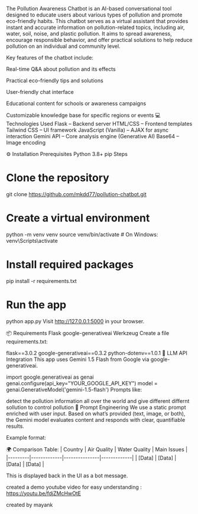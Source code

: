 The Pollution Awareness Chatbot is an AI-based conversational tool designed to educate users about various types of pollution and promote eco-friendly habits. This chatbot serves as a virtual assistant that provides instant and accurate information on pollution-related topics, including air, water, soil, noise, and plastic pollution. It aims to spread awareness, encourage responsible behavior, and offer practical solutions to help reduce pollution on an individual and community level.

Key features of the chatbot include:

Real-time Q&A about pollution and its effects

Practical eco-friendly tips and solutions

User-friendly chat interface

Educational content for schools or awareness campaigns

Customizable knowledge base for specific regions or events
💻 Technologies Used
Flask – Backend server
HTML/CSS – Frontend templates
Tailwind CSS – UI framework
JavaScript (Vanilla) – AJAX for async interaction
Gemini API – Core analysis engine (Generative AI)
Base64 – Image encoding

⚙️ Installation
Prerequisites
Python 3.8+
pip
Steps
# Clone the repository
git clone https://github.com/mkdd77/pollution-chatbot.git

# Create a virtual environment
python -m venv venv
source venv/bin/activate  # On Windows: venv\Scripts\activate

# Install required packages
pip install -r requirements.txt

# Run the app
python app.py
Visit http://127.0.0.1:5000 in your browser.

📦 Requirements
Flask
google-generativeai
Werkzeug
Create a file requirements.txt:

flask==3.0.2
google-generativeai==0.3.2
python-dotenv==1.0.1 
🤖 LLM API Integration
This app uses Gemini 1.5 Flash from Google via google-generativeai.

import google.generativeai as genai
genai.configure(api_key="YOUR_GOOGLE_API_KEY")
model = genai.GenerativeModel('gemini-1.5-flash')
Prompts like:

detect the pollution information all over the world and give different differnt sollution to control pollution 
📜 Prompt Engineering
We use a static prompt enriched with user input. Based on what’s provided (text, image, or both), the Gemini model evaluates content and responds with clear, quantifiable results.

Example format:

🌍 Comparison Table:
        | Country | Air Quality | Water Quality | Main Issues |
        |---------|-------------|---------------|-------------|
        | [Data]  | [Data]      | [Data]        | [Data]      |
        
This is displayed back in the UI as a bot message.

created a demo youtube video for easy understanding : https://youtu.be/fdjZMcHwOtE



created by mayank
